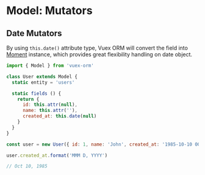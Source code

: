 # Model: Mutators

## Date Mutators

By using `this.date()` attribute type, Vuex ORM will convert the field into [Moment](http://momentjs.com) instance, which provides great flexibility handling on date object.

```js
import { Model } from 'vuex-orm'

class User extends Model {
  static entity = 'users'

  static fields () {
    return {
      id: this.attr(null),
      name: this.attr(''),
      created_at: this.date(null)
    }
  }
}

const user = new User({ id: 1, name: 'John', created_at: '1985-10-10 00:00:00' })

user.created_at.format('MMM D, YYYY')

// Oct 10, 1985
```
